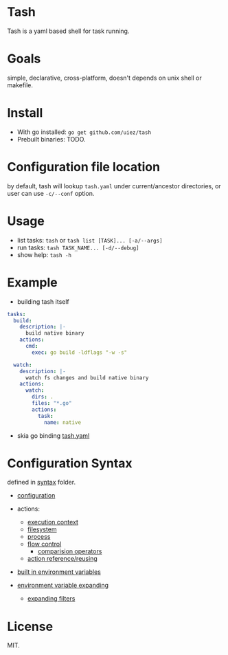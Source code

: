 # Tash

Tash is a yaml based shell for task running.

# Goals
simple, declarative, cross-platform, doesn't depends on unix shell or makefile.

# Install

* With go installed: `go get github.com/uiez/tash`
* Prebuilt binaries: TODO.

# Configuration file location
by default, tash will lookup `tash.yaml` under current/ancestor directories, or user can use `-c/--conf` option.

# Usage
* list tasks: `tash` or `tash list [TASK]... [-a/--args]`
* run tasks: `tash TASK_NAME... [-d/--debug]`
* show help: `tash -h`

# Example
* building tash itself
```YAML
tasks:
  build:
    description: |-
      build native binary
    actions:
      cmd:
        exec: go build -ldflags "-w -s"

  watch:
    description: |-
      watch fs changes and build native binary
    actions:
      watch:
        dirs: .
        files: "*.go"
        actions:
          task:
            name: native
```

* skia go binding
[tash.yaml](https://github.com/uiez/skia-go/blob/master/tash.yaml)

# Configuration Syntax
defined in [syntax](/syntax) folder.

* [configuration](/syntax/configuration.go)
* actions:
    - [execution context](/syntax/action_context.go)
    - [filesystem](/syntax/action_fs.go)
    - [process](/syntax/action_process.go)
    - [flow control](/syntax/action_flow.go)
        - [comparision operators](/syntax/operator.go)
    - [action reference/reusing](/syntax/action_ref.go)
    
* [built in environment variables](/syntax/builtin_env.go)
* [environment variable expanding](/syntax/expanding.go)
    * [expanding filters](/syntax/expand_filter.go)

# License
MIT.   